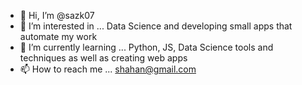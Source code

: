 - 👋 Hi, I’m @sazk07
- 👀 I’m interested in ... Data Science and developing small apps that automate my work
- 🌱 I’m currently learning ... Python, JS, Data Science tools and techniques as well as creating web apps
- 📫 How to reach me ... shahan@gmail.com

<!---
sazk07/sazk07 is a ✨ special ✨ repository because its `README.md` (this file) appears on your GitHub profile.
You can click the Preview link to take a look at your changes.
--->
